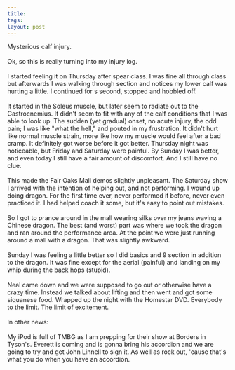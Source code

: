 ```yaml
---
title: 
tags: 
layout: post
---
```

Mysterious calf injury. <br /><br />Ok, so this is really turning into my injury log.  <br /><br />I started feeling it on Thursday after spear class.  I was fine all through class but afterwards I was walking through section and notices my lower calf was hurting a little.  I continued for s second, stopped and hobbled off. <br /><br />It started in the Soleus muscle, but later seem to radiate out to the Gastrocnemius.  It didn't seem to fit with any of the calf conditions that I was able to look up. The sudden (yet gradual) onset, no acute injury, the odd pain; I was like "what the hell," and pouted in my frustration.  It didn't hurt like normal muscle strain, more like how my muscle would feel after a bad cramp. It definitely got worse before it got better.  Thursday night was noticeable, but Friday and Saturday were painful. By Sunday I was better, and even today I still have a fair amount of discomfort.  And I still have no clue.  <br /><br />This made the Fair Oaks Mall demos slightly unpleasant.  The Saturday show I arrived with the intention of helping out, and not performing.  I wound up doing dragon.  For the first time ever, never performed it before, never even practiced it.  I had helped coach it some, but it's easy to point out mistakes.  <br /><br />So I got to prance around in the mall wearing silks over my jeans waving a Chinese dragon.  The best (and worst) part was where we took the dragon and ran around the performance area.  At the point we were just running around a mall with a dragon.  That was slightly awkward.   <br /><br />Sunday I was feeling a little better so I did basics and 9 section in addition to the dragon.  It was fine except for the aerial (painful) and landing on my whip during the back hops (stupid). <br /><br />Neal came down and we were supposed to go out or otherwise have a crazy time.  Instead we talked about lifting and then went and got some siquanese food.  Wrapped up the night with the Homestar DVD.  Everybody to the limit.  The limit of excitement.<br /><br />In other news:<br /><br />My iPod is full of TMBG as I am prepping for their show at Borders in Tyson's. Everett is coming and is gonna bring his accordion and we are going to try and get John Linnell to sign it.  As well as rock out, 'cause that's what you do when you have an accordion.

